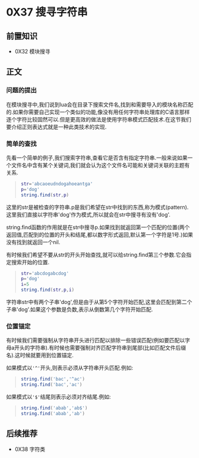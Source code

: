 # 0X37 搜寻字符串

## 前置知识

* 0X32 模块搜寻

## 正文

### 问题的提出

在模块搜寻中,我们说到lua会在目录下搜索文件名,找到和需要导入的模块名称匹配的.如果你需要自己实现一个类似的功能,像没有用任何字符串处理库的C语言那样逐个字符比较固然可以.但是更高效的做法是使用字符串模式匹配技术.在这节我们要介绍正则表达式就是一种此类技术的实现.

### 简单的查找

先看一个简单的例子,我们搜索字符串,查看它是否含有指定字符串.一般来说如果一个文件名中含有某个关键词,我们就会认为这个文件名可能和关键词关联的主题有关系.

>```lua
>str='abcaoeudndogahoeantga'
>p='dog'
>string.find(str,p)
>```

这里的str是被检查的字符串.p是我们希望在str中找到的东西,称为模式(pattern).这里我们直接以字符串'dog'作为模式,所以就会在str中搜寻有没有'dog'.

string.find函数的作用就是在str中搜寻p.如果找到就返回第一个匹配的位置(两个返回值,匹配到的位置的开头和结尾,都以数字形式返回,默认第一个字符是1号.)如果没有找到就返回一个nil.

有时候我们希望不要从str的开头开始查找,就可以给string.find第三个参数.它会指定搜索开始的位置.

>```lua
>str='abcdogabcdog'
>p='dog'
>i=5
>string.find(str,p,i)
>```

字符串str中有两个子串'dog',但是由于从第5个字符开始匹配,这里会匹配到第二个子串'dog'.如果这个参数是负数,表示从倒数第几个字符开始匹配.

### 位置锚定

有时候我们需要强制从字符串开头进行匹配以排除一些错误匹配(例如要匹配以字母a开头的字符串).有时候也需要强制对齐匹配字符串到尾部(比如匹配文件后缀名).这时候就要用到位置锚定.

如果模式以`'^'`开头,则表示必须从字符串开头匹配.例如:

>```lua
>string.find('bac','^ac')
>string.find('bac','ac')
>```

如果模式以`'$'`结尾则表示必须对齐结尾.例如:

>```lua
>string.find('abab','ab$')
>string.find('abab','ab')
>```

## 后续推荐

* 0X38 字符类
